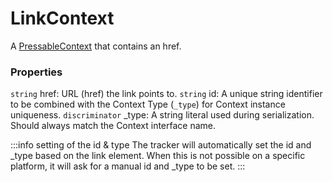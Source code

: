 # LinkContext
A [PressableContext](/taxonomy/reference/location-contexts/PressableContext) that contains an href.

### Properties
`string` href: URL (href) the link points to.
`string` id: A unique string identifier to be combined with the Context Type (`_type`) 
for Context instance uniqueness.
`discriminator` _type: A string literal used during serialization. Should always match the Context interface name.

:::info setting of the id & type
The tracker will automatically set the id and _type based on the link element. When this is not possible on a specific platform, it will ask for a manual id and _type to be set.
:::
